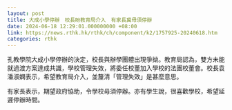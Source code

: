 ```yaml
---
layout: post
title: 大成小學停辦　校長盼教育局介入　有家長冀毋須停辦
date: 2024-06-18 12:29:01.000000000 +08:00
link: https://news.rthk.hk/rthk/ch/component/k2/1757925-20240618.htm
categories: rthk
---
```


孔教學院大成小學停辦的決定，校長與辦學團體出現爭拗。教育局認為，雙方未能就過渡方案達成共識，學校管理失效，將委任校董加入學校的法團校董會。校長袁潘淑嫻表示，希望教育局介入，並釐清「管理失效」是甚麼意思。
 
有家長表示，期望政府協助，令學校毋須停辦。亦有學生說，很喜歡學校，希望延遲停辦時間。
